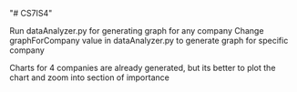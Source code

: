 "# CS7IS4"

Run dataAnalyzer.py for generating graph for any company
Change graphForCompany value in dataAnalyzer.py to generate graph for specific company

Charts for 4 companies are already generated, but its better to plot the chart and zoom into section of importance